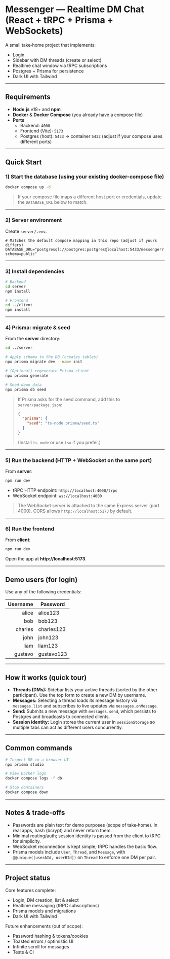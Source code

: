 # Messenger — Realtime DM Chat (React + tRPC + Prisma + WebSockets)

A small take‑home project that implements:

- Login
- Sidebar with DM threads (create or select)
- Realtime chat window via tRPC subscriptions
- Postgres + Prisma for persistence
- Dark UI with Tailwind

---

## Requirements

- **Node.js** v18+ and **npm**
- **Docker** & **Docker Compose** (you already have a compose file)
- **Ports**
  - Backend: `4000`
  - Frontend (Vite): `5173`
  - Postgres (host): `5433` → container `5432` (adjust if your compose uses different ports)

---

## Quick Start

### 1) Start the database (using your existing docker-compose file)

```bash
docker compose up -d
```

> If your compose file maps a different host port or credentials, update the `DATABASE_URL` below to match.

---

### 2) Server environment

Create `server/.env`:

```env
# Matches the default compose mapping in this repo (adjust if yours differs)
DATABASE_URL="postgresql://postgres:postgres@localhost:5433/messenger?schema=public"
```

---

### 3) Install dependencies

```bash
# Backend
cd server
npm install

# Frontend
cd ../client
npm install
```

---

### 4) Prisma: migrate & seed

From the **server** directory:

```bash
cd ../server

# Apply schema to the DB (creates tables)
npx prisma migrate dev --name init

# (Optional) regenerate Prisma client
npx prisma generate

# Seed demo data
npx prisma db seed
```

> If Prisma asks for the seed command, add this to `server/package.json`:
>
> ```json
> {
>   "prisma": {
>     "seed": "ts-node prisma/seed.ts"
>   }
> }
> ```
>
> (Install `ts-node` or use `tsx` if you prefer.)

---

### 5) Run the backend (HTTP + WebSocket on the same port)

From **server**:

```bash
npm run dev
```
- tRPC HTTP endpoint: `http://localhost:4000/trpc`
- WebSocket endpoint: `ws://localhost:4000`

> The WebSocket server is attached to the same Express server (port 4000). CORS allows `http://localhost:5173` by default.

---

### 6) Run the frontend

From **client**:

```bash
npm run dev
```

Open the app at **http://localhost:5173**.

---

## Demo users (for login)

Use any of the following credentials:

| Username | Password   |
|---------:|------------|
| alice    | alice123   |
| bob      | bob123     |
| charles  | charles123 |
| john     | john123    |
| liam     | liam123    |
| gustavo  | gustavo123 |

---

## How it works (quick tour)

- **Threads (DMs):** Sidebar lists your active threads (sorted by the other participant). Use the top form to create a new DM by username.
- **Messages:** Selecting a thread loads its message history via `messages.list` and subscribes to live updates via `messages.onMessage`.
- **Send:** Submits a new message with `messages.send`, which persists to Postgres and broadcasts to connected clients.
- **Session identity:** Login stores the current user in `sessionStorage` so multiple tabs can act as different users concurrently.

---

## Common commands

```bash
# Inspect DB in a browser UI
npx prisma studio

# View Docker logs
docker compose logs -f db

# Stop containers
docker compose down
```

---

## Notes & trade-offs

- Passwords are plain text for demo purposes (scope of take‑home). In real apps, hash (bcrypt) and never return them.
- Minimal routing/auth; session identity is passed from the client to tRPC for simplicity.
- WebSocket reconnection is kept simple; tRPC handles the basic flow.
- Prisma models include `User`, `Thread`, and `Message`, with `@@unique([userAId, userBId])` on `Thread` to enforce one DM per pair.

---

## Project status

Core features complete:
- Login, DM creation, list & select
- Realtime messaging (tRPC subscriptions)
- Prisma models and migrations
- Dark UI with Tailwind

Future enhancements (out of scope):
- Password hashing & tokens/cookies
- Toasted errors / optimistic UI
- Infinite scroll for messages
- Tests & CI
